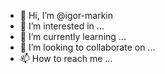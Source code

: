 - 👋 Hi, I’m @igor-markin
- 👀 I’m interested in ...
- 🌱 I’m currently learning ...
- 💞️ I’m looking to collaborate on ...
- 📫 How to reach me ...

<!---
igor-markin/igor-markin is a ✨ special ✨ repository because its `README.md` (this file) appears on your GitHub profile.
You can click the Preview link to take a look at your changes.
--->

